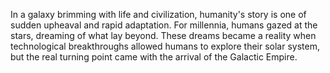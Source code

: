 In a galaxy brimming with life and civilization, 
humanity's story is one of sudden upheaval and rapid adaptation. 
For millennia, humans gazed at the stars, dreaming of what lay beyond. 
These dreams became a reality when technological breakthroughs allowed humans to explore their solar system, 
but the real turning point came with the arrival of the Galactic Empire.
